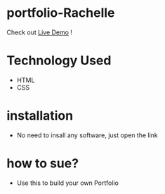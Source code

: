 # portfolio-Rachelle

Check out [Live Demo](https://portfolio-rachelle--rachellepie.repl.co/) !

# Technology Used
* HTML
* CSS

# installation
* No need to insall any software, just open the link

# how to sue?
* Use this to build your own Portfolio
